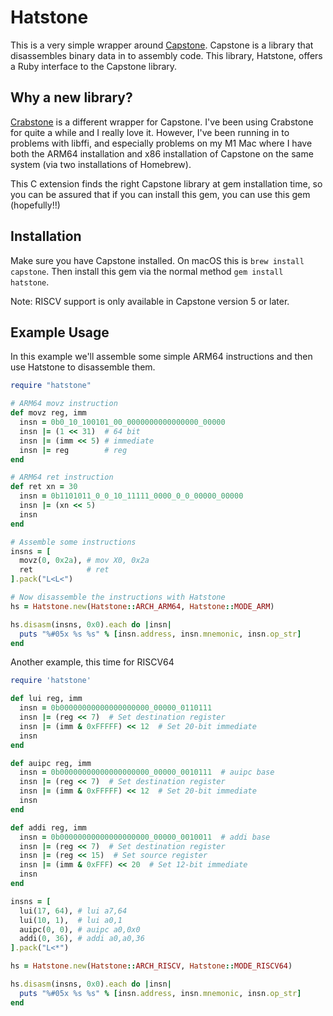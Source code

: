 # Hatstone

This is a very simple wrapper around [Capstone](https://www.capstone-engine.org).
Capstone is a library that disassembles binary data in to assembly code.  This
library, Hatstone, offers a Ruby interface to the Capstone library.

## Why a new library?

[Crabstone](https://github.com/bnagy/crabstone) is a different wrapper for Capstone.
I've been using Crabstone for quite a while and I really love it.  However,
I've been running in to problems with libffi, and especially problems on my M1
Mac where I have both the ARM64 installation and x86 installation of Capstone
on the same system (via two installations of Homebrew).

This C extension finds the right Capstone library at gem installation time, so
you can be assured that if you can install this gem, you can use this gem (hopefully!!)

## Installation

Make sure you have Capstone installed.  On macOS this is `brew install capstone`.
Then install this gem via the normal method `gem install hatstone`.

Note: RISCV support is only available in Capstone version 5 or later.

## Example Usage

In this example we'll assemble some simple ARM64 instructions and then use
Hatstone to disassemble them.

```ruby
require "hatstone"

# ARM64 movz instruction
def movz reg, imm
  insn = 0b0_10_100101_00_0000000000000000_00000
  insn |= (1 << 31)  # 64 bit
  insn |= (imm << 5) # immediate
  insn |= reg        # reg
end

# ARM64 ret instruction
def ret xn = 30
  insn = 0b1101011_0_0_10_11111_0000_0_0_00000_00000
  insn |= (xn << 5)
  insn
end

# Assemble some instructions
insns = [
  movz(0, 0x2a), # mov X0, 0x2a
  ret            # ret
].pack("L<L<")

# Now disassemble the instructions with Hatstone
hs = Hatstone.new(Hatstone::ARCH_ARM64, Hatstone::MODE_ARM)

hs.disasm(insns, 0x0).each do |insn|
  puts "%#05x %s %s" % [insn.address, insn.mnemonic, insn.op_str]
end
```
Another example, this time for RISCV64

```ruby
require 'hatstone'

def lui reg, imm
  insn = 0b00000000000000000000_00000_0110111 
  insn |= (reg << 7)  # Set destination register 
  insn |= (imm & 0xFFFFF) << 12  # Set 20-bit immediate
  insn
end

def auipc reg, imm
  insn = 0b00000000000000000000_00000_0010111  # auipc base
  insn |= (reg << 7)  # Set destination register
  insn |= (imm & 0xFFFFF) << 12  # Set 20-bit immediate
  insn
end

def addi reg, imm
  insn = 0b00000000000000000000_00000_0010011  # addi base
  insn |= (reg << 7)  # Set destination register
  insn |= (reg << 15)  # Set source register
  insn |= (imm & 0xFFF) << 20  # Set 12-bit immediate
  insn
end

insns = [
  lui(17, 64), # lui a7,64
  lui(10, 1),  # lui a0,1
  auipc(0, 0), # auipc a0,0x0
  addi(0, 36), # addi a0,a0,36
].pack("L<*")

hs = Hatstone.new(Hatstone::ARCH_RISCV, Hatstone::MODE_RISCV64)

hs.disasm(insns, 0x0).each do |insn|
  puts "%#05x %s %s" % [insn.address, insn.mnemonic, insn.op_str]
end
```
